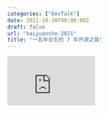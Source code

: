 ```yaml
---
categories: ["DevTalk"]
date: 2021-10-30T08:00:00Z
draft: false
url: "kaiyuanshe-2021"
title: "一名毕业生的 7 年开源之路"
---
```


<iframe width="200" height="113" src="https://www.youtube.com/embed/bzQZ7W3yVTY?feature=oembed" frameborder="0" allow="accelerometer; autoplay; clipboard-write; encrypted-media; gyroscope; picture-in-picture" allowfullscreen></iframe>
